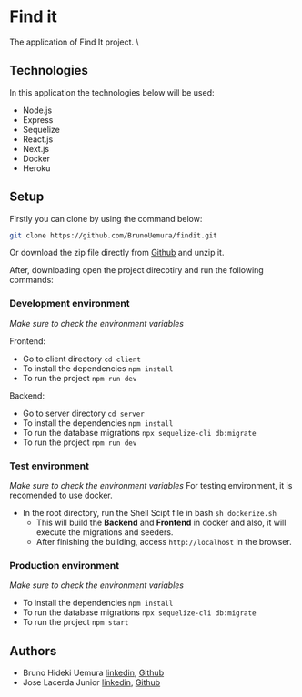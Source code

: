 # Find it

The application of Find It project. \

## Technologies

In this application the technologies below will be used:

- Node.js
- Express
- Sequelize
- React.js
- Next.js
- Docker
- Heroku

## Setup

Firstly you can clone by using the command below:

```bash
git clone https://github.com/BrunoUemura/findit.git
```

Or download the zip file directly from [Github](https://github.com/BrunoUemura/findit/archive/refs/heads/master.zip) and unzip it.

After, downloading open the project direcotiry and run the following commands:

### Development environment

_Make sure to check the environment variables_

Frontend:

- Go to client directory `cd client`
- To install the dependencies `npm install`
- To run the project `npm run dev`

Backend:

- Go to server directory `cd server`
- To install the dependencies `npm install`
- To run the database migrations `npx sequelize-cli db:migrate`
- To run the project `npm run dev`

### Test environment

_Make sure to check the environment variables_
For testing environment, it is recomended to use docker.

- In the root directory, run the Shell Scipt file in bash `sh dockerize.sh`
  - This will build the **Backend** and **Frontend** in docker and also, it will execute the migrations and seeders.
  - After finishing the building, access `http://localhost` in the browser.

### Production environment

_Make sure to check the environment variables_

- To install the dependencies `npm install`
- To run the database migrations `npx sequelize-cli db:migrate`
- To run the project `npm start`

## Authors

- Bruno Hideki Uemura [linkedin](https://www.linkedin.com/in/bruno-hideki-uemura-918589139/), [Github](https://github.com/BrunoUemura)
- Jose Lacerda Junior [linkedin](https://www.linkedin.com/in/jos%C3%A9-lacerdajr98/), [Github](https://github.com/joselacerdajunior)
